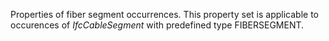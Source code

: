 Properties of fiber segment occurrences. This property set is applicable to occurences of _IfcCableSegment_ with predefined type FIBERSEGMENT.
